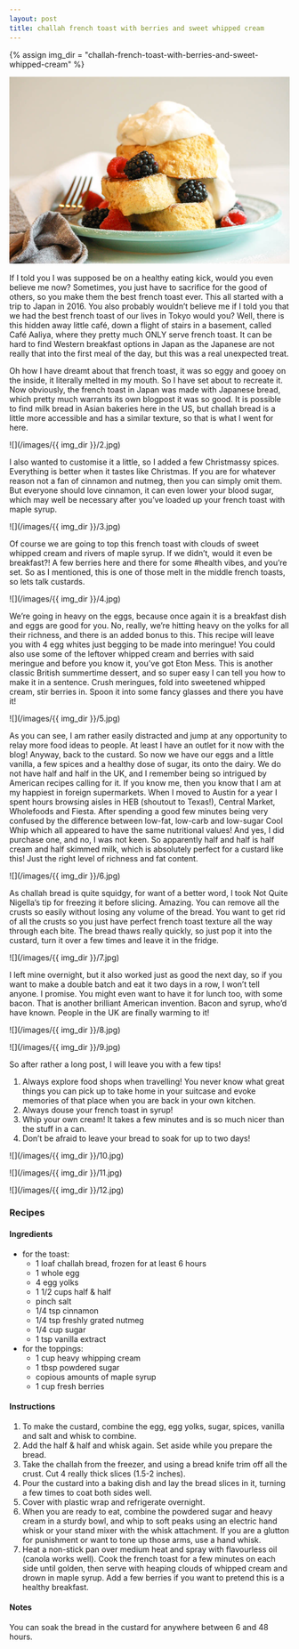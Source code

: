 ```yaml
---
layout: post
title: challah french toast with berries and sweet whipped cream
---
```

{% assign img_dir = "challah-french-toast-with-berries-and-sweet-whipped-cream" %}

![](/images/challah-french-toast-with-berries-and-sweet-whipped-cream/1.jpg)

If I told you I was supposed be on a healthy eating kick, would you even believe me now? Sometimes, you just have to sacrifice for the good of others, so you make them the best french toast ever. This all started with a trip to Japan in 2016. You also probably wouldn’t believe me if I told you that we had the best french toast of our lives in Tokyo would you? Well, there is this hidden away little café, down a flight of stairs in a basement, called Café Aaliya, where they pretty much ONLY serve french toast. It can be hard to find Western breakfast options in Japan as the Japanese are not really that into the first meal of the day, but this was a real unexpected treat.

Oh how I have dreamt about that french toast, it was so eggy and gooey on the inside, it literally melted in my mouth. So I have set about to recreate it. Now obviously, the french toast in Japan was made with Japanese bread, which pretty much warrants its own blogpost it was so good. It is possible to find milk bread in Asian bakeries here in the US, but challah bread is a little more accessible and has a similar texture, so that is what I went for here.

![](/images/{{ img_dir }}/2.jpg)

I also wanted to customise it a little, so I added a few Christmassy spices. Everything is better when it tastes like Christmas. If you are for whatever reason not a fan of cinnamon and nutmeg, then you can simply omit them. But everyone should love cinnamon, it can even lower your blood sugar, which may well be necessary after you’ve loaded up your french toast with maple syrup.

![](/images/{{ img_dir }}/3.jpg)

Of course we are going to top this french toast with clouds of sweet whipped cream and rivers of maple syrup. If we didn’t, would it even be breakfast?! A few berries here and there for some #health vibes, and you’re set. So as I mentioned, this is one of those melt in the middle french toasts, so lets talk custards.

![](/images/{{ img_dir }}/4.jpg)

We’re going in heavy on the eggs, because once again it is a breakfast dish and eggs are good for you. No, really, we’re hitting heavy on the yolks for all their richness, and there is an added bonus to this. This recipe will leave you with 4 egg whites just begging to be made into meringue! You could also use some of the leftover whipped cream and berries with said meringue and before you know it, you’ve got Eton Mess. This is another classic British summertime dessert, and so super easy I can tell you how to make it in a sentence. Crush meringues, fold into sweetened whipped cream, stir berries in. Spoon it into some fancy glasses and there you have it!

![](/images/{{ img_dir }}/5.jpg)

As you can see, I am rather easily distracted and jump at any opportunity to relay more food ideas to people. At least I have an outlet for it now with the blog! Anyway, back to the custard. So now we have our eggs and a little vanilla, a few spices and a healthy dose of sugar, its onto the dairy. We do not have half and half in the UK, and I remember being so intrigued by American recipes calling for it. If you know me, then you know that I am at my happiest in foreign supermarkets. When I moved to Austin for a year I spent hours browsing aisles in HEB (shoutout to Texas!), Central Market, Wholefoods and Fiesta. After spending a good few minutes being very confused by the difference between low-fat, low-carb and low-sugar Cool Whip which all appeared to have the same nutritional values! And yes, I did purchase one, and no, I was not keen. So apparently half and half is half cream and half skimmed milk, which is absolutely perfect for a custard like this! Just the right level of richness and fat content.

![](/images/{{ img_dir }}/6.jpg)

As challah bread is quite squidgy, for want of a better word, I took Not Quite Nigella’s tip for freezing it before slicing. Amazing. You can remove all the crusts so easily without losing any volume of the bread. You want to get rid of all the crusts so you just have perfect french toast texture all the way through each bite. The bread thaws really quickly, so just pop it into the custard, turn it over a few times and leave it in the fridge.

![](/images/{{ img_dir }}/7.jpg)

I left mine overnight, but it also worked just as good the next day, so if you want to make a double batch and eat it two days in a row, I won’t tell anyone. I promise. You might even want to have it for lunch too, with some bacon. That is another brilliant American invention. Bacon and syrup, who’d have known. People in the UK are finally warming to it!

![](/images/{{ img_dir }}/8.jpg)

![](/images/{{ img_dir }}/9.jpg)

So after rather a long post, I will leave you with a few tips!

1. Always explore food shops when travelling! You never know what great things you can pick up to take home in your suitcase and evoke memories of that place when you are back in your own kitchen.
1. Always douse your french toast in syrup!
1. Whip your own cream! It takes a few minutes and is so much nicer than the stuff in a can.
1. Don’t be afraid to leave your bread to soak for up to two days!

![](/images/{{ img_dir }}/10.jpg)

![](/images/{{ img_dir }}/11.jpg)

![](/images/{{ img_dir }}/12.jpg)

### Recipes
#### Ingredients
+ for the toast:
  + 1 loaf challah bread, frozen for at least 6 hours
  + 1 whole egg
  + 4 egg yolks
  + 1 1/2 cups half & half
  + pinch salt
  + 1/4 tsp cinnamon
  + 1/4 tsp freshly grated nutmeg
  + 1/4 cup sugar
  + 1 tsp vanilla extract
+ for the toppings:
  + 1 cup heavy whipping cream
  + 1 tbsp powdered sugar
  + copious amounts of maple syrup
  + 1 cup fresh berries

#### Instructions
1. To make the custard, combine the egg, egg yolks, sugar, spices, vanilla and salt and whisk to combine.
1. Add the half & half and whisk again. Set aside while you prepare the bread.
1. Take the challah from the freezer, and using a bread knife trim off all the crust. Cut 4 really thick slices (1.5-2 inches).
1. Pour the custard into a baking dish and lay the bread slices in it, turning a few times to coat both sides well.
1. Cover with plastic wrap and refrigerate overnight.
1. When you are ready to eat, combine the powdered sugar and heavy cream in a sturdy bowl, and whip to soft peaks using an electric hand whisk or your stand mixer with the whisk attachment. If you are a glutton for punishment or want to tone up those arms, use a hand whisk.
1. Heat a non-stick pan over medium heat and spray with flavourless oil (canola works well). Cook the french toast for a few minutes on each side until golden, then serve with heaping clouds of whipped cream and drown in maple syrup. Add a few berries if you want to pretend this is a healthy breakfast.

#### Notes
You can soak the bread in the custard for anywhere between 6 and 48 hours.
